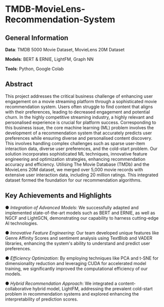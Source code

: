 # TMDB-MovieLens-Recommendation-System

## General Information
**Data**: TMDB 5000 Movie Dataset, MovieLens 20M Dataset

**Models**: BERT & ERNIE, LightFM, Graph NN

**Tools**: Python, Google Colab

## Abstract
This project addresses the critical business challenge of enhancing user engagement on a movie streaming platform through a sophisticated movie recommendation system. Users often struggle to find content that aligns with their preferences, leading to decreased engagement and potential churn. In the highly competitive streaming industry, a highly relevant and personalised experience is crucial for platform success. Corresponding to this business issue, the core machine learning (ML) problem involves the development of a recommendation system that accurately predicts user preferences while ensuring diverse and personalised content discovery. This involves handling complex challenges such as sparse user-item interaction data, diverse user preferences, and the cold-start problem. Our solution incorporates sophisticated ML techniques, innovative feature engineering and optimization strategies, enhancing recommendation accuracy and efficiency.
Utilising The Movie Database (TMDb) and the MovieLens 20M dataset, we merged over 5,000 movie records with extensive user interaction data, including 20 million ratings. This integrated dataset formed the foundation for our recommendation algorithms.

## Key Achievements and Highlights
● _Integration of Advanced Models_: We successfully adapted and implemented state-of-the-art models such as BERT and ERNIE, as well as NGCF and LightGCN, demonstrating our capability to harness cutting-edge AI technologies.

● _Innovative Feature Engineering_: Our team developed unique features like Genre Affinity Scores and sentiment analysis using TextBlob and VADER libraries, enhancing the system's ability to understand and predict user preferences.

● _Efficiency Optimization_: By employing techniques like PCA and t-SNE for dimensionality reduction and leveraging CUDA for accelerated model training, we significantly improved the computational efficiency of our models.

● _Hybrid Recommendation Approach_: We integrated a content-collaborative hybrid model, LightFM, addressing the prevalent cold-start problem in recommendation systems and explored enhancing the interpretability of prediction scores.







